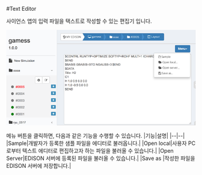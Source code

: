 #Text Editor

사이언스 앱의 입력 파일을 택스트로 작성할 수 있는 편집기 입니다.

![텍스트 에디터](../asset/image/06/text2.png)

메뉴 버튼을 클릭하면, 다음과 같은 기능을 수행할 수 있습니다.
|기능|설명|
|--|--|
|Sample|개발자가 등록한 샘플 파일을 에디터로 불러옵니다.|
|Open local|사용자 PC로부터 텍스트 에디터로 편집하고자 하는 파일을 불러올 수 있습니다.|
|Open Server|EDISON 서버에 등록된 파일을 불러올 수 있습니다.|
|Save as |작성한 파일을 EDISON 서버에 저장합니다.|
